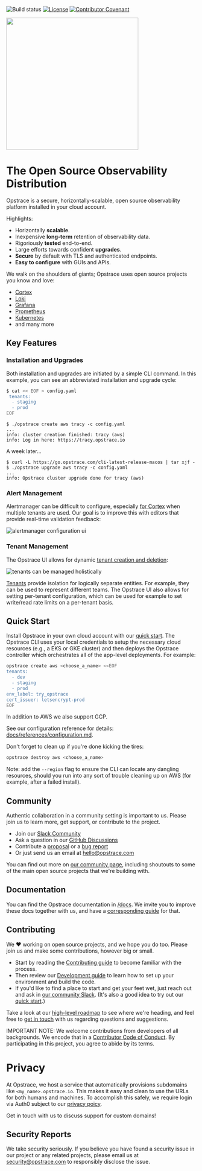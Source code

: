 <!-- markdownlint-disable MD041 -->
<!-- markdownlint-disable MD033 -->

![Build status](https://badge.buildkite.com/df9e995b3a5e4b0bebce8b432b0bf48b092fd261b7017b65c1.svg)
[![License](https://img.shields.io/github/license/opstrace/opstrace)](LICENSE)
[![Contributor Covenant](https://img.shields.io/badge/Contributor%20Covenant-v2.0%20adopted-ff69b4.svg)](CODE_OF_CONDUCT.md)

<img src="https://user-images.githubusercontent.com/19239758/97793010-00161b00-1ba3-11eb-949b-e62eae6fdb9c.png" width="350">

# The Open Source Observability Distribution

Opstrace is a secure, horizontally-scalable, open source observability platform installed in your cloud account.

Highlights:

* Horizontally **scalable**.
* Inexpensive **long-term** retention of observability data.
* Rigoriously **tested** end-to-end.
* Large efforts towards confident **upgrades**.
* **Secure** by default with TLS and authenticated endpoints.
* **Easy to configure** with GUIs and APIs.

We walk on the shoulders of giants; Opstrace uses open source projects you know and love:

* [Cortex](https://github.com/cortexproject/cortex)
* [Loki](https://github.com/grafana/loki)
* [Grafana](https://github.com/grafana/grafana)
* [Prometheus](https://github.com/prometheus/prometheus)
* [Kubernetes](https://github.com/kubernetes/kubernetes)
* and many more

## Key Features

### Installation and Upgrades

Both installation and upgrades are initiated by a simple CLI command.
In this example, you can see an abbreviated installation and upgrade cycle:

```bash
$ cat << EOF > config.yaml
 tenants:
  - staging
  - prod
EOF
```

```text
$ ./opstrace create aws tracy -c config.yaml
...
info: cluster creation finished: tracy (aws)
info: Log in here: https://tracy.opstrace.io
```

A week later...

```text
$ curl -L https://go.opstrace.com/cli-latest-release-macos | tar xjf -
$ ./opstrace upgrade aws tracy -c config.yaml
...
info: Opstrace cluster upgrade done for tracy (aws)
```

### Alert Management

Alertmanager can be difficult to configure, especially [for Cortex](https://cortexmetrics.io/docs/architecture/#alertmanager) when multiple tenants are used.
Our goal is to improve this with editors that provide real-time validation feedback:

![alertmanager configuration ui](https://p95.p4.n0.cdn.getcloudapp.com/items/eDuy9lnR/1a7a1030-4b27-4dfc-bf52-774f9f61d365.jpg?v=d0e8968befa6e0e3e1922594e61f9189)

### Tenant Management

The Opstrace UI allows for dynamic [tenant creation and deletion](docs/guides/administrator/managing-tenants.md):

![tenants can be managed holistically](https://p95.p4.n0.cdn.getcloudapp.com/items/4gunxZZe/0d056830-92be-4417-aa90-21c8fa261f48.jpg?source=viewer&v=3ce7d21798ba7cf02869e35dfcfa70c6)

[Tenants](docs/references/concepts.md#tenants) provide isolation for logically separate entities.
For example, they can be used to represent different teams.
The Opstrace UI also allows for setting per-tenant configuration, which can be used for example to set write/read rate limits on a per-tenant basis.


## Quick Start

Install Opstrace in your own cloud account with our [quick start](https://go.opstrace.com/quickstart).
The Opstrace CLI uses your local credentials to setup the necessary cloud resources (e.g., a EKS or GKE cluster) and then deploys the Opstrace controller which orchestrates all of the app-level deployments.
For example:

```bash
opstrace create aws <choose_a_name> <<EOF
tenants:
  - dev
  - staging
  - prod
env_label: try_opstrace
cert_issuer: letsencrypt-prod
EOF
```

In addition to AWS we also support GCP.

See our configuration reference for details: [docs/references/configuration.md](docs/references/configuration.md).

Don't forget to clean up if you're done kicking the tires:

```bash
opstrace destroy aws <choose_a_name>
```

Note: add the `--region` flag to ensure the CLI can locate any dangling resources, should you run into any sort of trouble cleaning up on AWS (for example, after a failed install).

## Community

Authentic collaboration in a community setting is important to us.
Please join us to learn more, get support, or contribute to the project.

* Join our [Slack Community](https://go.opstrace.com/community)
* Ask a question in our [GitHub Discussions](https://github.com/opstrace/opstrace/discussions)
* Contribute a [proposal](https://github.com/opstrace/opstrace/issues/new?assignees=&labels=thinktank:%20proposal&template=2-proposal.md&title=) or a [bug report](https://github.com/opstrace/opstrace/issues/new?assignees=&labels=type:%20bug&template=1-bug_report.md&title=)
* Or just send us an email at [hello@opstrace.com](mailto:hello@opstrace.com)

You can find out more on [our community page](https://opstrace.com/community), including shoutouts to some of the main open source projects that we're building with.

## Documentation

You can find the Opstrace documentation in [/docs](./docs).
We invite you to improve these docs together with us, and have a [corresponding guide](./docs/guides/contributor/writing-docs.md) for that.

## Contributing

We :heart: working on open source projects, and we hope you do too.
Please join us and make some contributions, however big or small.

* Start by reading the [Contributing guide](./CONTRIBUTING.md) to become familiar with the process.
* Then review our [Development guide](./docs/guides/contributor/setting-up-your-dev-env.md) to learn how to set up your environment and build the code.
* If you'd like to find a place to start and get your feet wet, just reach out and ask in [our community Slack](https://go.opstrace.com/community). (It's also a good idea to try out our [quick start](https://go.opstrace.com/quickstat).)

Take a look at our [high-level roadmap](./docs/references/roadmap.md) to see where we're heading, and feel free to [get in touch](https://go.opstrace.com/community) with us regarding questions and suggestions.

IMPORTANT NOTE: We welcome contributions from developers of all backgrounds.
We encode that in a [Contributor Code of Conduct](CODE_OF_CONDUCT.md).
By participating in this project, you agree to abide by its terms.

# Privacy

At Opstrace, we host a service that automatically provisions subdomains like `<my_name>.opstrace.io`.
This makes it easy and clean to use the URLs for both humans and machines.
To accomplish this safely, we require login via Auth0 subject to our [privacy poicy](https://go.opstrace.com/privacy-policy).

Get in touch with us to discuss support for custom domains!

## Security Reports

We take security seriously.
If you believe you have found a security issue in our project or any related projects, please email us at [security@opstrace.com](mailto:security@opstrace.com) to responsibly disclose the issue.
